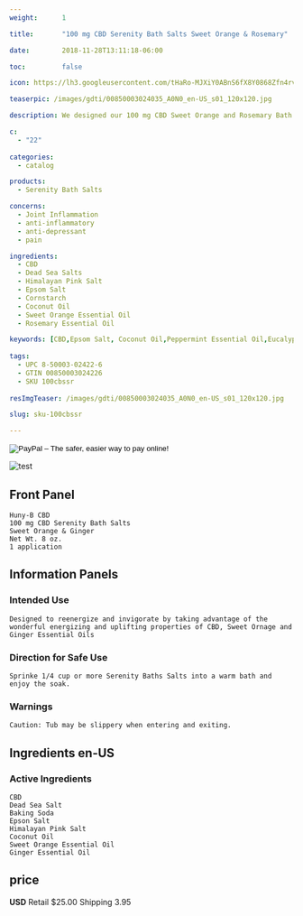 ```yaml
---
weight:      1

title:       "100 mg CBD Serenity Bath Salts Sweet Orange & Rosemary"

date:        2018-11-28T13:11:18-06:00

toc:         false

icon: https://lh3.googleusercontent.com/tHaRo-MJXiY0ABnS6fX8Y0868Zfn4rvm0tfPcgixrwQB9ow8Wc0Ey8BOtQYoGzHGaKOQcMYQ8T1W1dTpb6MV6wzfRpkGw5amI7YUV9b5NdNiKNJLsSEE3UchkQcxMG8Ng6UYfEEhcg=w64

teaserpic: /images/gdti/00850003024035_A0N0_en-US_s01_120x120.jpg

description: We designed our 100 mg CBD Sweet Orange and Rosemary Bath Salts to re-energize and invigorate by taking advantage of the wonderful energizing and uplifting properties of CBD, Sweet Orange and Ginger Essential Oils. Educate Yourself. Learn more now about research regarding active ingredients. 

c:
  - "22"
  
categories: 
  - catalog

products: 
  - Serenity Bath Salts

concerns:
  - Joint Inflammation
  - anti-inflammatory
  - anti-depressant
  - pain

ingredients:
  - CBD
  - Dead Sea Salts
  - Himalayan Pink Salt
  - Epsom Salt
  - Cornstarch
  - Coconut Oil
  - Sweet Orange Essential Oil
  - Rosemary Essential Oil

keywords: [CBD,Epsom Salt, Coconut Oil,Peppermint Essential Oil,Eucalyptus Essential Oil,Joint Inflammation, sleeplessness,neuropathy,fibromyalgia, arthritis,stressed out,mental exhaustion, congestion,depression, refreshing, restlessness, muscle aches,sore muscles, cramps,anti-inflammatory, pain, spa, relief, bath bomb, aromatherapy, broad spectrum, full spectrum, hemp oil, soak, relaxing, soothe, Sweet Orange Essentail Oil, Rosemary Essential Oil, Himalayan Pink Salt, Dead Sea Salt]
  
tags: 
  - UPC 8-50003-02422-6
  - GTIN 00850003024226
  - SKU 100cbssr
  
resImgTeaser: /images/gdti/00850003024035_A0N0_en-US_s01_120x120.jpg

slug: sku-100cbssr

---
```

<form action="https://www.paypal.com/cgi-bin/webscr" method="post" target="_top">
<input type="hidden" name="cmd" value="_s-xclick">
<input type="hidden" name="hosted_button_id" value="Z3TM4RYPX8UG6">
<input type="image" src="https://www.paypalobjects.com/en_US/GB/i/btn/btn_buynowCC_LG.gif" border="0" name="submit" alt="PayPal – The safer, easier way to pay online!">
<img alt="" border="0" src="https://www.paypalobjects.com/en_US/i/scr/pixel.gif" width="1" height="1">
</form>



![test](/images/gdti/00850003024035_A0N0_en-US_s01_240x240.jpg)
## Front Panel
    Huny-B CBD
    100 mg CBD Serenity Bath Salts 
    Sweet Orange & Ginger
    Net Wt. 8 oz.
    1 application
## Information Panels
### Intended Use
    Designed to reenergize and invigorate by taking advantage of the wonderful energizing and uplifting properties of CBD, Sweet Ornage and Ginger Essential Oils

### Direction for Safe Use
    Sprinke 1/4 cup or more Serenity Baths Salts into a warm bath and enjoy the soak.

### Warnings
    Caution: Tub may be slippery when entering and exiting.

## Ingredients en-US 
### Active Ingredients
    CBD
    Dead Sea Salt
    Baking Soda
    Epson Salt
    Himalayan Pink Salt
    Coconut Oil
    Sweet Orange Essential Oil
    Ginger Essential Oil


## price

**USD**
Retail $25.00
Shipping 3.95

